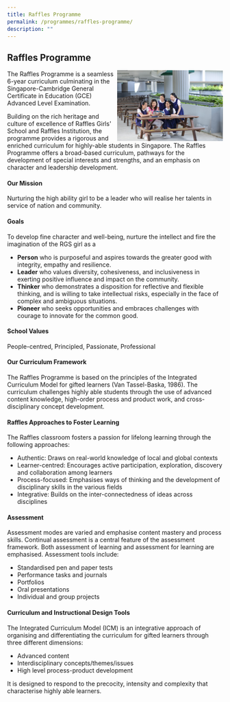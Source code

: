 ```yaml
---
title: Raffles Programme
permalink: /programmes/raffles-programme/
description: ""
---
```

## Raffles Programme

<img src="/images/rp1.jpg" style="width:49%" align=right>

The Raffles Programme is a seamless 6-year curriculum culminating in the Singapore-Cambridge General Certificate in Education (GCE) Advanced Level Examination.  
  
Building on the rich heritage and culture of excellence of Raffles Girls' School and Raffles Institution, the programme provides a rigorous and enriched curriculum for highly-able students in Singapore. The Raffles Programme offers a broad-based curriculum, pathways for the development of special interests and strengths, and an emphasis on character and leadership development.

#### Our Mission  

Nurturing the high ability girl to be a leader who will realise her talents in service of nation and community.

#### Goals

To develop fine character and well-being, nurture the intellect and fire the imagination of the RGS girl as a 

*   **Person** who is purposeful and aspires towards the greater good with integrity, empathy and resilience.
*   **Leader** who values diversity, cohesiveness, and inclusiveness in exerting positive influence and impact on the community.
*   **Thinker** who demonstrates a disposition for reflective and flexible thinking, and is willing to take intellectual risks, especially in the face of complex and ambiguous situations.
*   **Pioneer** who seeks opportunities and embraces challenges with courage to innovate for the common good.

#### School Values  

People-centred, Principled, Passionate, Professional

#### Our Curriculum Framework  

The Raffles Programme is based on the principles of the Integrated Curriculum Model for gifted learners (Van Tassel-Baska, 1986). The curriculum challenges highly able students through the use of advanced content knowledge, high-order process and product work, and cross-disciplinary concept development.

#### Raffles Approaches to Foster Learning  

The Raffles classroom fosters a passion for lifelong learning through the following approaches:

*   Authentic: Draws on real-world knowledge of local and global contexts
*   Learner-centred: Encourages active participation, exploration, discovery and collaboration among learners
*   Process-focused: Emphasises ways of thinking and the development of disciplinary skills in the various fields
*   Integrative: Builds on the inter-connectedness of ideas across disciplines

#### Assessment

Assessment modes are varied and emphasise content mastery and process skills. Continual assessment is a central feature of the assessment framework. Both assessment of learning and assessment for learning are emphasised. Assessment tools include:

*   Standardised pen and paper tests
*   Performance tasks and journals
*   Portfolios
*   Oral presentations
*   Individual and group projects

#### Curriculum and Instructional Design Tools

The Integrated Curriculum Model (ICM) is an integrative approach of organising and differentiating the curriculum for gifted learners through three different dimensions:

*   Advanced content
*   Interdisciplinary concepts/themes/issues
*   High level process-product development

It is designed to respond to the precocity, intensity and complexity that characterise highly able learners.